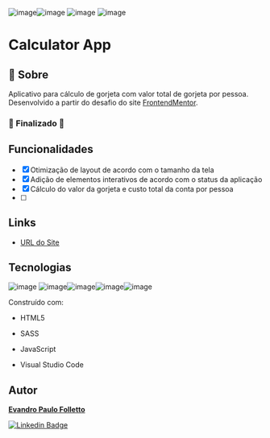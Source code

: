 ![image](https://img.shields.io/github/issues/nayara-silva/tip-calculator-app-main)![image](https://img.shields.io/github/forks/nayara-silva/tip-calculator-app-main) ![image](https://img.shields.io/github/stars/nayara-silva/tip-calculator-app-main) ![image](https://img.shields.io/github/license/nayara-silva/tip-calculator-app-main)

# Calculator App



## :loudspeaker: Sobre

Aplicativo para cálculo de gorjeta com valor total de gorjeta por pessoa. Desenvolvido a partir do desafio do site [FrontendMentor](https://www.frontendmentor.io/challenges/tip-calculator-app-ugJNGbJUX).



### 🏁 Finalizado 🏁



## Funcionalidades

- [x] Otimização de layout de acordo com o tamanho da tela
- [x] Adição de elementos interativos de acordo com o status da aplicação
- [x] Cálculo do valor da gorjeta e custo total da conta por pessoa
- [ ] 

## Links

- [URL do Site](https://primeiroprojetolandingpage.netlify.app/)

  

## Tecnologias 

![image](https://img.shields.io/badge/HTML5-E34F26?style=for-the-badge&logo=html5&logoColor=white) ![image](https://img.shields.io/badge/Sass-CC6699?style=for-the-badge&logo=sass&logoColor=white)![image](https://img.shields.io/badge/JavaScript-F7DF1E?style=for-the-badge&logo=javascript&logoColor=black)![image](https://img.shields.io/badge/Figma-F24E1E?style=for-the-badge&logo=figma&logoColor=white)![image](https://img.shields.io/badge/Visual_Studio_Code-0078D4?style=for-the-badge&logo=visual%20studio%20code&logoColor=white)


Construído com:

- HTML5

- SASS

- JavaScript

- Visual Studio Code

  

## Autor

[**Evandro Paulo Folletto**](https://github.com/epfolletto)

[![Linkedin Badge](https://img.shields.io/badge/-Nayara-blue?style=flat-square&logo=Linkedin&logoColor=white&link=https://www.linkedin.com/in/nayara-silva/)](https://www.linkedin.com/in/nayara-silva/) 
